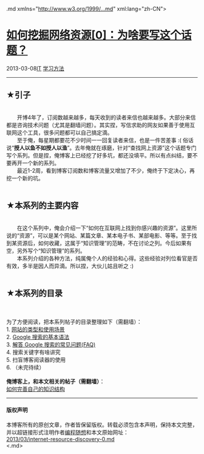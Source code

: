 <!DOCTYPE.md>
.md xmlns="http://www.w3.org/1999/...md" xml:lang="zh-CN">
<head>
<meta http-equiv="Content-Type" content="text.md; charset=utf-8" />
<meta name="generator" content="Python script by program.think@gmail.com" />
<meta name="provider" content="program-think.blogspot.com" />
<link type="text/css" rel="stylesheet" href="../../css/program-think.css" />
<title>如何挖掘网络资源[0]：为啥要写这个话题？ - 编程随想的博客</title>
</head>
<body>
<div id="main" style="width:100%;">
<h1><a href="../../index.md" title="回到首页">如何挖掘网络资源[0]：为啥要写这个话题？</a></h1>
<div class="post-info"><span class="date-header">2013-03-08</span><a href="../../tags/IT.md" class="tag">IT</a> <a href="../../tags/E5ADA6E4B9A0E696B9E6B395.md" class="tag">学习方法</a> </div>
<hr>
<div class="post">
<h2>★引子</h2><br />&#12288;&#12288;开博4年了，订阅数越来越多，每天收到的读者来信也越来越多。大部分来信都是咨询技术问题（尤其是翻墙问题）。其实捏，写信求助的网友如果善于使用互联网这个工具，很多问题都可以自己搞定滴。<br />&#12288;&#12288;至于俺，每星期都要花不少时间一一回复读者来信，也是一件苦差事 :( 俗话说“<b>授人以鱼不如授人以渔</b>”。去年俺就在琢磨，针对“查找网上资源”这个话题专门写个系列。但是捏，俺博客上已经挖了好多坑，都还没填平。所以有点纠结，要不要再开一个新的系列。<br />&#12288;&#12288;最近1-2周，看到博客订阅数和博客流量又增加了不少，俺终于下定决心，再挖一个新的坑。<a name='more'></a><!--program-think--><br /><br /><h2>★本系列的主要内容</h2><br />&#12288;&#12288;在这个系列中，俺会介绍一下“如何在互联网上找到你感兴趣的资源”。这里所说的“资源”，可以是某个网站、某篇文章、某本电子书、某部电影、等等。至于找到某资源后，如何收藏，这属于“知识管理”的范畴，不在讨论之列。今后如果有空，另外写个“知识管理”的系列。<br />&#12288;&#12288;本系列介绍的各种方法，纯属俺个人的经验和心得。这些经验对列位看官是否有效，多半是因人而异滴。所以捏，大伙儿姑且听之 :)<br /><br /><h2>★本系列的目录</h2><a name="index"> </a><br /><br />为了方便阅读，把本系列帖子的目录整理如下（需翻墙）： <br />1. <a href="../../2013/03/internet-resource-discovery-1.md">网站的类型和使用场景</a><br />2. <a href="../../2013/03/internet-resource-discovery-2.md">Google 搜索的基本语法</a><br />3. <a href="../../2013/03/internet-resource-discovery-3.md">解答 Google 搜索的常见问题(FAQ)</a><br />4. 搜索关键字有啥讲究<br />5. 扫盲博客阅读器的使用<br />6. （未完待续）<br /><br /><b>俺博客上，和本文相关的帖子（需翻墙）</b>：<br /><a href="../../2013/09/knowledge-structure.md">如何完善自己的知识结构</a><div class="blogger-post-footer">
</div>
<hr>
<div class="copyright">
<h4>版权声明</h4>
本博客所有的原创文章，作者皆保留版权。转载必须包含本声明，保持本文完整，并以超链接形式注明作者<a href="mailto:program.think@gmail.com">编程随想</a>和本文原始网址：<br>
<a href="2013/03/internet-resource-discovery-0.md">2013/03/internet-resource-discovery-0.md</a>
</div>
</div>
</body>
<.md>
